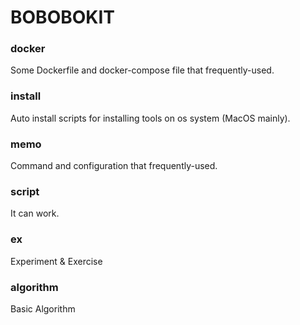 # BOBOBOKIT

### docker

Some Dockerfile and docker-compose file that frequently-used.

### install

Auto install scripts for installing tools on os system (MacOS mainly).

### memo

Command and configuration that frequently-used.

### script

It can work.

### ex

Experiment & Exercise

### algorithm

Basic Algorithm

